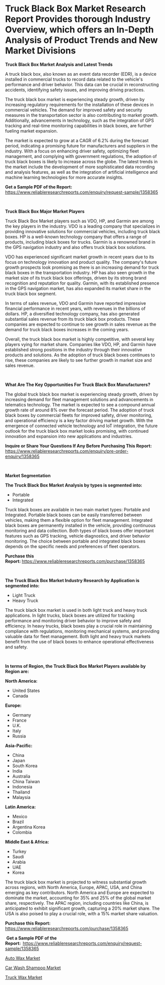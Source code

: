 <p><h1>Truck Black Box Market Research Report Provides thorough Industry Overview, which offers an In-Depth Analysis of Product Trends and New Market Divisions</h1></p><p><strong>Truck Black Box Market Analysis and Latest Trends</strong></p>
<p><p>A truck black box, also known as an event data recorder (EDR), is a device installed in commercial trucks to record data related to the vehicle's performance and driver behavior. This data can be crucial in reconstructing accidents, identifying safety issues, and improving driving practices. </p><p>The truck black box market is experiencing steady growth, driven by increasing regulatory requirements for the installation of these devices in commercial vehicles. The demand for improved safety and security measures in the transportation sector is also contributing to market growth. Additionally, advancements in technology, such as the integration of GPS tracking and real-time monitoring capabilities in black boxes, are further fueling market expansion.</p><p>The market is expected to grow at a CAGR of 6.2% during the forecast period, indicating a promising future for manufacturers and suppliers in the industry. With a focus on enhancing driver safety, optimizing fleet management, and complying with government regulations, the adoption of truck black boxes is likely to increase across the globe. The latest trends in the market include the development of more sophisticated data recording and analysis features, as well as the integration of artificial intelligence and machine learning technologies for more accurate insights.</p></p>
<p><strong>Get a Sample PDF of the Report:&nbsp;</strong> <a href="https://www.reliableresearchreports.com/enquiry/request-sample/1358365">https://www.reliableresearchreports.com/enquiry/request-sample/1358365</a></p>
<p>&nbsp;</p>
<p><strong>Truck Black Box Major Market Players</strong></p>
<p><p>Truck Black Box Market players such as VDO, HP, and Garmin are among the key players in the industry. VDO is a leading company that specializes in providing innovative solutions for commercial vehicles, including truck black boxes. HP is a well-known technology company that offers a range of products, including black boxes for trucks. Garmin is a renowned brand in the GPS navigation industry and also offers truck black box solutions.</p><p>VDO has experienced significant market growth in recent years due to its focus on technology innovation and product quality. The company's future growth prospects look promising as there is an increasing demand for truck black boxes in the transportation industry. HP has also seen growth in the market size of its truck black box offerings, driven by its strong brand recognition and reputation for quality. Garmin, with its established presence in the GPS navigation market, has also expanded its market share in the truck black box segment.</p><p>In terms of sales revenue, VDO and Garmin have reported impressive financial performance in recent years, with revenues in the billions of dollars. HP, a diversified technology company, has also generated substantial sales revenue from its truck black box products. These companies are expected to continue to see growth in sales revenue as the demand for truck black boxes increases in the coming years.</p><p>Overall, the truck black box market is highly competitive, with several key players vying for market share. Companies like VDO, HP, and Garmin have established strong positions in the industry through their innovative products and solutions. As the adoption of truck black boxes continues to rise, these companies are likely to see further growth in market size and sales revenue.</p></p>
<p>&nbsp;</p>
<p><strong>What Are The Key Opportunities For Truck Black Box Manufacturers?</strong></p>
<p><p>The global truck black box market is experiencing steady growth, driven by increasing demand for fleet management solutions and advancements in telematics technology. The market is expected to see a compound annual growth rate of around 8% over the forecast period. The adoption of truck black boxes by commercial fleets for improved safety, driver monitoring, and operational efficiency is a key factor driving market growth. With the emergence of connected vehicle technology and IoT integration, the future outlook for the truck black box market looks promising, with continued innovation and expansion into new applications and industries.</p></p>
<p><strong>Inquire or Share Your Questions If Any Before Purchasing This Report:</strong> <a href="https://www.reliableresearchreports.com/enquiry/pre-order-enquiry/1358365">https://www.reliableresearchreports.com/enquiry/pre-order-enquiry/1358365</a></p>
<p>&nbsp;</p>
<p><strong>Market Segmentation</strong></p>
<p><strong>The Truck Black Box Market Analysis by types is segmented into:</strong></p>
<p><ul><li>Portable</li><li>Integrated</li></ul></p>
<p><p>Truck black boxes are available in two main market types: Portable and Integrated. Portable black boxes can be easily transferred between vehicles, making them a flexible option for fleet management. Integrated black boxes are permanently installed in the vehicle, providing continuous monitoring and data collection. Both types of black boxes offer important features such as GPS tracking, vehicle diagnostics, and driver behavior monitoring. The choice between portable and integrated black boxes depends on the specific needs and preferences of fleet operators.</p></p>
<p><strong>Purchase this Report:&nbsp;</strong><a href="https://www.reliableresearchreports.com/purchase/1358365">https://www.reliableresearchreports.com/purchase/1358365</a></p>
<p>&nbsp;</p>
<p><strong>The Truck Black Box Market Industry Research by Application is segmented into:</strong></p>
<p><ul><li>Light Truck</li><li>Heavy Truck</li></ul></p>
<p><p>The truck black box market is used in both light truck and heavy truck applications. In light trucks, black boxes are utilized for tracking performance and monitoring driver behavior to improve safety and efficiency. In heavy trucks, black boxes play a crucial role in maintaining compliance with regulations, monitoring mechanical systems, and providing valuable data for fleet management. Both light and heavy truck markets benefit from the use of black boxes to enhance operational effectiveness and safety.</p></p>
<p>&nbsp;</p>
<p><strong>In terms of Region, the Truck Black Box Market Players available by Region are:</strong></p>
<p>
    <p> <strong> North America: </strong>
        <ul>
            <li>United States</li>
            <li>Canada</li>
        </ul>
        </p> 
    <p> <strong> Europe: </strong>
        <ul>
            <li>Germany</li>
            <li>France</li>
            <li>U.K.</li>
            <li>Italy</li>
            <li>Russia</li>
        </ul>
        </p> 
    <p> <strong> Asia-Pacific: </strong>
        <ul>
            <li>China</li>
            <li>Japan</li>
            <li>South Korea</li>
            <li>India</li>
            <li>Australia</li>
            <li>China Taiwan</li>
            <li>Indonesia</li>
            <li>Thailand</li>
            <li>Malaysia</li>
        </ul>
        </p> 
    <p> <strong> Latin America: </strong>
        <ul>
            <li>Mexico</li>
            <li>Brazil</li>
            <li>Argentina Korea</li>
            <li>Colombia</li>
        </ul>
        </p> 
    <p> <strong> Middle East & Africa: </strong>
        <ul>
            <li>Turkey</li>
            <li>Saudi</li>
            <li>Arabia</li>
            <li>UAE</li>
            <li>Korea</li>
        </ul>
    </p>
    </p>
<p><p>The truck black box market is projected to witness substantial growth across regions, with North America, Europe, APAC, USA, and China emerging as key contributors. North America and Europe are expected to dominate the market, accounting for 35% and 25% of the global market share, respectively. The APAC region, including countries like China, is anticipated to exhibit significant growth, capturing a 20% market share. The USA is also poised to play a crucial role, with a 15% market share valuation.</p></p>
<p><strong>Purchase this Report: </strong><a href="https://www.reliableresearchreports.com/purchase/1358365">https://www.reliableresearchreports.com/purchase/1358365</a></p>
<p>&nbsp;<strong>Get a Sample PDF of the Report:&nbsp;&nbsp;</strong><a href="https://www.reliableresearchreports.com/enquiry/request-sample/1358365">https://www.reliableresearchreports.com/enquiry/request-sample/1358365</a></p>
<p><strong></strong></p>
<p><p><a href="https://github.com/globismark/Market-Research-Report-List-2/blob/main/auto-wax-market.md">Auto Wax Market</a></p><p><a href="https://github.com/timeliteaut/Market-Research-Report-List-1/blob/main/car-wash-shampoo-market.md">Car Wash Shampoo Market</a></p><p><a href="https://github.com/bobicer/Market-Research-Report-List-2/blob/main/truck-wax-market.md">Truck Wax Market</a></p></p>